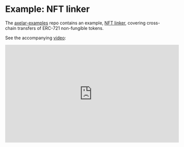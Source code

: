 # Example: NFT linker

The [axelar-examples](https://github.com/axelarnetwork/axelar-examples) repo contains an example, [NFT linker](https://github.com/axelarnetwork/axelar-examples/tree/main/examples/nft-linker), covering cross-chain transfers of ERC-721 non-fungible tokens.

See the accompanying [video](https://www.youtube.com/watch?v=pAxuQ7PIl8g):

<iframe width="560" height="315" src="https://www.youtube.com/embed/pAxuQ7PIl8g" title="YouTube video player" frameBorder="0" allow="accelerometer; autoplay; clipboard-write; encrypted-media; gyroscope; picture-in-picture" allowFullScreen></iframe>
